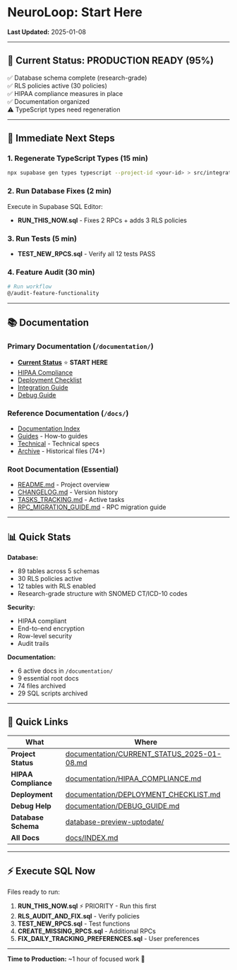 # NeuroLoop: Start Here
**Last Updated:** 2025-01-08

---

## 🎯 Current Status: PRODUCTION READY (95%)

✅ Database schema complete (research-grade)  
✅ RLS policies active (30 policies)  
✅ HIPAA compliance measures in place  
✅ Documentation organized  
⚠️ TypeScript types need regeneration

---

## 🚀 Immediate Next Steps

### 1. Regenerate TypeScript Types (15 min)
```bash
npx supabase gen types typescript --project-id <your-id> > src/integrations/supabase/types.ts
```

### 2. Run Database Fixes (2 min)
Execute in Supabase SQL Editor:
- **RUN_THIS_NOW.sql** - Fixes 2 RPCs + adds 3 RLS policies

### 3. Run Tests (5 min)
- **TEST_NEW_RPCS.sql** - Verify all 12 tests PASS

### 4. Feature Audit (30 min)
```bash
# Run workflow
@/audit-feature-functionality
```

---

## 📚 Documentation

### Primary Documentation (`/documentation/`)
- **[Current Status](./documentation/CURRENT_STATUS_2025-01-08.md)** ⭐ **START HERE**
- [HIPAA Compliance](./documentation/HIPAA_COMPLIANCE.md)
- [Deployment Checklist](./documentation/DEPLOYMENT_CHECKLIST.md)
- [Integration Guide](./documentation/INTEGRATION_GUIDE.md)
- [Debug Guide](./documentation/DEBUG_GUIDE.md)

### Reference Documentation (`/docs/`)
- [Documentation Index](./docs/INDEX.md)
- [Guides](./docs/guides/) - How-to guides
- [Technical](./docs/technical/) - Technical specs
- [Archive](./docs/archive/) - Historical files (74+)

### Root Documentation (Essential)
- [README.md](./README.md) - Project overview
- [CHANGELOG.md](./CHANGELOG.md) - Version history
- [TASKS_TRACKING.md](./TASKS_TRACKING.md) - Active tasks
- [RPC_MIGRATION_GUIDE.md](./RPC_MIGRATION_GUIDE.md) - RPC migration guide

---

## 📊 Quick Stats

**Database:**
- 89 tables across 5 schemas
- 30 RLS policies active
- 12 tables with RLS enabled
- Research-grade structure with SNOMED CT/ICD-10 codes

**Security:**
- HIPAA compliant
- End-to-end encryption
- Row-level security
- Audit trails

**Documentation:**
- 6 active docs in `/documentation/`
- 9 essential root docs
- 74 files archived
- 29 SQL scripts archived

---

## 🔗 Quick Links

| What | Where |
|------|-------|
| **Project Status** | [documentation/CURRENT_STATUS_2025-01-08.md](./documentation/CURRENT_STATUS_2025-01-08.md) |
| **HIPAA Compliance** | [documentation/HIPAA_COMPLIANCE.md](./documentation/HIPAA_COMPLIANCE.md) |
| **Deployment** | [documentation/DEPLOYMENT_CHECKLIST.md](./documentation/DEPLOYMENT_CHECKLIST.md) |
| **Debug Help** | [documentation/DEBUG_GUIDE.md](./documentation/DEBUG_GUIDE.md) |
| **Database Schema** | [database-preview-uptodate/](./database-preview-uptodate/) |
| **All Docs** | [docs/INDEX.md](./docs/INDEX.md) |

---

## ⚡ Execute SQL Now

Files ready to run:
1. **RUN_THIS_NOW.sql** ⚡ PRIORITY - Run this first
2. **RLS_AUDIT_AND_FIX.sql** - Verify policies
3. **TEST_NEW_RPCS.sql** - Test functions
4. **CREATE_MISSING_RPCS.sql** - Additional RPCs
5. **FIX_DAILY_TRACKING_PREFERENCES.sql** - User preferences

---

**Time to Production:** ~1 hour of focused work 🚀
